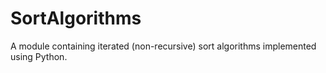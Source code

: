 # SortAlgorithms
A module containing iterated (non-recursive) sort algorithms implemented using Python.
